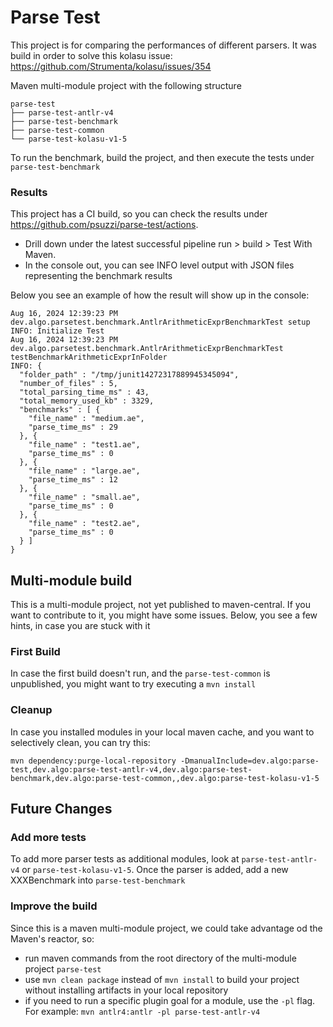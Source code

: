 # Parse Test

This project is for comparing the performances of different parsers. 
It was build in order to solve this kolasu issue: https://github.com/Strumenta/kolasu/issues/354

Maven multi-module project with the following structure

```
parse-test
├── parse-test-antlr-v4
├── parse-test-benchmark
├── parse-test-common
└── parse-test-kolasu-v1-5
```

To run the benchmark, build the project, and then execute the tests under `parse-test-benchmark`

### Results

This project has a CI build, so you can check the results under https://github.com/psuzzi/parse-test/actions. 
- Drill down under the latest successful pipeline run > build > Test With Maven.
- In the console out, you can see INFO level output with JSON files representing the benchmark results

Below you see an example of how the result will show up in the console:

```
Aug 16, 2024 12:39:23 PM dev.algo.parsetest.benchmark.AntlrArithmeticExprBenchmarkTest setup
INFO: Initialize Test
Aug 16, 2024 12:39:23 PM dev.algo.parsetest.benchmark.AntlrArithmeticExprBenchmarkTest testBenchmarkArithmeticExprInFolder
INFO: {
  "folder_path" : "/tmp/junit14272317889945345094",
  "number_of_files" : 5,
  "total_parsing_time_ms" : 43,
  "total_memory_used_kb" : 3329,
  "benchmarks" : [ {
    "file_name" : "medium.ae",
    "parse_time_ms" : 29
  }, {
    "file_name" : "test1.ae",
    "parse_time_ms" : 0
  }, {
    "file_name" : "large.ae",
    "parse_time_ms" : 12
  }, {
    "file_name" : "small.ae",
    "parse_time_ms" : 0
  }, {
    "file_name" : "test2.ae",
    "parse_time_ms" : 0
  } ]
}
```


## Multi-module build

This is a multi-module project, not yet published to maven-central. If you want to contribute to it, you might have some issues.
Below, you see a few hints, in case you are stuck with it

### First Build
In case the first build doesn't run, and the `parse-test-common` is unpublished, you might want to try executing a `mvn install`

### Cleanup

In case you installed modules in your local maven cache, and you want to selectively clean, you can try this:
```
mvn dependency:purge-local-repository -DmanualInclude=dev.algo:parse-test,dev.algo:parse-test-antlr-v4,dev.algo:parse-test-benchmark,dev.algo:parse-test-common,,dev.algo:parse-test-kolasu-v1-5
```

## Future Changes

### Add more tests

To add more parser tests as additional modules, look at `parse-test-antlr-v4` or `parse-test-kolasu-v1-5`.
Once the parser is added, add a new XXXBenchmark into `parse-test-benchmark`

### Improve the build

Since this is a maven multi-module project, we could take advantage od the Maven's reactor, so:
  - run maven commands from the root directory of the multi-module project `parse-test`
  - use `mvn clean package` instead of `mvn install` to build your project without installing artifacts in your local repository
  - if you need to run a specific plugin goal for a module, use the `-pl` flag. For example: `mvn antlr4:antlr -pl parse-test-antlr-v4`

